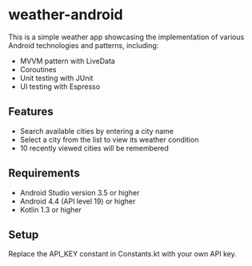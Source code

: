 # weather-android
This is a simple weather app showcasing the implementation of various Android technologies and patterns, including:
- MVVM pattern with LiveData
- Coroutines
- Unit testing with JUnit
- UI testing with Espresso

## Features
- Search available cities by entering a city name
- Select a city from the list to view its weather condition
- 10 recently viewed cities will be remembered

## Requirements
- Android Studio version 3.5 or higher
- Android 4.4 (API level 19) or higher
- Kotlin 1.3 or higher

## Setup
Replace the API_KEY constant in Constants.kt with your own API key.